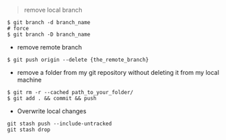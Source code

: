 > remove local branch
```
$ git branch -d branch_name
# force
$ git branch -D branch_name
```

- remove remote branch
```
$ git push origin --delete {the_remote_branch}
```

- remove a folder from my git repository without deleting it from my local machine
```
$ git rm -r --cached path_to_your_folder/
$ git add . && commit && push
```

- Overwrite local changes
```
git stash push --include-untracked
git stash drop
```
